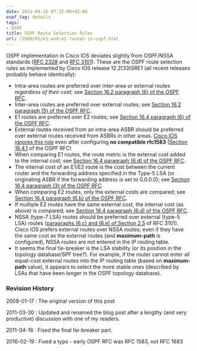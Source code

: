 ```yaml
---
date: 2011-04-16 07:32:00+02:00
ospf_tag: details
tags:
- OSPF
title: OSPF Route Selection Rules
url: /2008/01/e1-and-e2-routes-in-ospf.html
---
```

OSPF implementation in Cisco IOS deviates slightly from OSPF/NSSA standards ([RFC 2328](http://tools.ietf.org/html/rfc2328) and [RFC 3101](http://tools.ietf.org/html/rfc3101)). These are the OSPF route selection rules as implemented by Cisco IOS release 12.2(33)SRE1 (all recent releases probably behave identically):

<!--more-->
-   Intra-area routes are preferred over inter-area or external routes *regardless of their cost*; see [Section 16.2 paragraph (6) of the OSPF RFC](http://tools.ietf.org/html/rfc2328#page-170).
-   Inter-area routes are preferred over external routes; see [Section 16.2 paragraph (5) of the OSPF RFC](http://tools.ietf.org/html/rfc2328#page-169).
-   E1 routes are preferred over E2 routes; see [Section 16.4 paragraph (6) of the OSPF RFC](http://tools.ietf.org/html/rfc2328#page-174).
-   External routes received from an intra-area ASBR should be preferred over external routes received from ASBRs in other areas. [Cisco IOS ignores this rule](/2008/02/common-sense-prevails-over-rfc-2328.html) even after configuring **no compatible rfc1583** ([Section 16.4.1](http://tools.ietf.org/html/rfc2328#page-175) of the OSPF RFC)
-   When comparing E1 routes, the route metric is the external cost added to the internal cost; see [Section 16.4 paragraph (6.d) of the OSPF RFC](http://tools.ietf.org/html/rfc2328#page-175).
-   The internal cost of an E1/E2 route is the cost between the current router and the forwarding address specified in the Type-5 LSA (or originating ASBR if the forwarding address is set to 0.0.0.0); see [Section 16.4 paragraph (3) of the OSPF RFC](http://tools.ietf.org/html/rfc2328#page-173).
-   When comparing E2 routes, only the external costs are compared; see [Section 16.4 paragraph (6.b) of the OSPF RFC](http://tools.ietf.org/html/rfc2328#page-174).
-   If multiple E2 routes have the same external cost, the internal cost (as above) is compared; see [Section 16.4 paragraph (6.d) of the OSPF RFC](http://tools.ietf.org/html/rfc2328#page-175).
-   NSSA (type-7 LSA) routes should be preferred over external (type-5 LSA) routes ([paragraphs (6.c) and (6.e) of Section 2.5](http://tools.ietf.org/html/rfc3101#page-13) of RFC 3101). Cisco IOS prefers external routes over NSSA routes; even if they have the same cost as the external routes (and **maximum-path** is configured), NSSA routes are not entered in the IP routing table.
-   It seems the final tie-breaker is the LSA stability (or its position in the topology database/SPF tree?). For example, if the router cannot enter all equal-cost external routes into the IP routing table (based on **maximum-path** value), it appears to select the more stable ones (described by LSAs that have been longer in the OSPF topology database).

### Revision History

2008-01-17
: The original version of this post

2011-03-30
: Updated and renamed the blog post after a lengthy (and very productive) discussion with one of my readers.

2011-04-16
: Fixed the final tie-breaker part.

2016-02-19
: Fixed a typo - early OSPF RFC was RFC 1583, not RFC 1683
